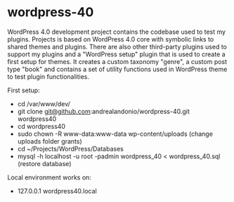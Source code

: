 # wordpress-40
WordPress 4.0 development project contains the codebase used to test my plugins. Projects is based on WordPress 4.0 core with symbolic links to shared themes and plugins. There are also other third-party plugins used to support my plugins and a "WordPress setup" plugin that is used to create a first setup for themes. It creates a custom taxonomy "genre", a custom post type "book" and contains a set of utility functions used in WordPress theme to test plugin functionalities.

First setup:
* cd /var/www/dev/
* git clone git@github.com:andrealandonio/wordpress-40.git wordpress40
* cd wordpress40
* sudo chown -R www-data:www-data wp-content/uploads (change uploads folder grants)
* cd ~/Projects/WordPress/Databases
* mysql -h localhost -u root -padmin wordpress_40 < wordpress_40.sql (restore database)

Local environment works on:
* 127.0.0.1   wordpress40.local
